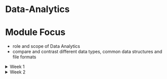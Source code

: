 # Data-Analytics
# Module Focus
  - role and scope of Data Analytics
  - compare and contrast different data types, common data structures and file formats
<details>
<summary> Week 1 </summary>
<br>
  
# The basic of Data
  ## What is Data Analytics
  - is to examine and transform raw data into actionable insights that guide inforemed decision-making processess within an orgarnisation.
  - key responsibilities and skills
    - Data Collection and Preparation - sourcing data, cleaning and organizing data
    - Data aanlysis - employing statistical methods, ML techniques to interpret data, Identify trends and patterns not obvious.
    - Data visualization - creating visual presentations of data eg. charts and dashboards to make complex information easily understandable.
    - Decision Support - make recommendations based on data-driven insights guiding besiness decisions
    - Collaboration and Communication - collaborate with other ddepartements to understand their data needs and effectively communicate complex data findings to non-technical stakeholders.
    - Continuous Learning and Adaptation - keeping up-to=date with latest trends and adapt to new analytiacl model and methods.

  TASK 
  - Data Analyst 
    - Maths and Stats
    - python and sql
    - data collection , data analysis, data visualisation
    - collaboration and communication, continuous learning and adaptation
         
  3 major piilars that allow analytics programs to thrive : Data, Storage and Computing power.

  ## The Analytics Process
  - The process is iterative rather than sequantial as you can return/revisit to any stage if theres a error in your data.
  - AI :
  - ML :
  - Deep Learning :
     
  ## Data Governance
  - is the slab of stone that supports the 3 pillars.
  - ensure that the organization has high-quality data and is able to effectively control that data.

    ### Analytics tools
    - automate data analysis, improving ability to acquire, clean, manipulate, visualize and analyze data.

# Understand Data
  ## Data Types
  - a data element is an attribute about a person, place. they describe characteristics of activities.
  - data type limits the values a data element can have.

  ## Structures data types
  - is tabular data like a spreadsheet.
  - character data types limits data entry to only valid characters.
  
  ## Unstructured
  - is any type of data that does not fit neatly into the tabular model.
  - eg. digital images, audio and video recordings
  - storing unstructured data
    - binary

  ## Categories of data
  - Quantitative (How much/many?) vs Qualitative Data (What/why?)
  - Discrete vs Countinuous Data
    - discreete represent measurements that cant be subdivided. eg. whole number
    - Countinuous can represent measure of average and have decimal 
    - Quantitative (can be both), but Qualitative is discrete
  - Categorical Data
    - Text data with known, finite number of categories
  - Dimensional Data
    - is an approach to arranging data to facilitate analysis.
   
  ## Common Structures
  ### Structured data
  - Tabular data is structured data with values stored in consistent manner and organized into rows and columns. facilitates aggregation
  - specify a unique key to identify values in a row

  ### Unstructured
  - is qualitative, describing the characteristics of an event or object.
  - eg. images, audio , video and descriptive text
  - machine data is common source of unstructured data as machines operates they create a digital footprint that data is unstructured
  - storage - key is a unique identifier and value is the data itself.

  ### Semi-Structured
  - is data that has structure and that is not tabular. eg Email
  - Every Email has structural components eg. recipient, sender, subject, date and time
  - body of email is unstructured text, while attachments can be anything type of file.

  ## Common File formats
  - facilitate data exchange and tool interoperability.
  - Text Files
  - Fixed-Width Files
  - JavaScript Object Notation
  - Extensible Markup Language (XML)
  - HyperText Markup Language (HTML)

# Data Preparation and Exploration
- Module focus
  - understand how to explore and acquire data
  - learn databases and need to classify and store or structure data
  - data manipulation techniques and how to manage data quality
  - fundamentals of stats and analysis techniques
 
  ## Databases and Data Acquisition
  - Two categories of databases
    - Relational - for storing and processing structured data
    - Nonrelational - 

  ### The Relational Model
  - The entity relationship diagram (ERD) is a visual of data modelling process, it shows the connection between related entities.
  - cardinality refers to the relationship between two entities.
  - unary relationship is when an entity has a connection with itself.
  - A binary relationship connects two entities
   
  ### Relational Databases
  - Relational databasess let you make operational system out of an ERD, Relational entities correspond to databases tables, and entity attributes correspond to table columns.
  - An associative table is both a table and a relationship
  - every row in a relational database must be unique
  - a prinmary key is one or more attributes that uniquely identify a specific row
  - a foreign key is or more columns in one table that points to corresponding columns in a related table, FK enforces referential integrity.
   
  RELATIONAL VS NON-RELATION
  - Relational - data consistency, security, ease of back up
  - Non-Relational - flexibility, high scalability, cost effective
   
  ### Non-Relational Databases
  - does not have a predefined strucure based or tabular data
  - examples
    - key-value database
      - key is globally unique across entire database
      - the data corresponding eith key can structured or ustructured
      - can scale to accomododate many simultaneous request without impacting perfomance.
    - Document
      - is similar to key-value database bbut the value is restricted to a specific structured format eg JSON
    - Column-Family
      - use an index to identify data in groups of related columns.
      - good ability to scale
    - Graph
      - specialize in exploring relationship between pieces of data.
      - each animal and person represent a node in the graph.

  ## Database Use cases
  ### Online Transactional Processing (OLTP)
  - handles daily transactions eg booking flight, or ordering online
  - balance the ability to write and read data efficiently

  ### Normalisation
  - is a process for structuring a database in a way that minimizes duplication of data.
  - First nomrmal form(!NF) is when every row in a table and every column contains a unique value
  - Second Normal Form(2NF) starts where 1NF leaves off, all nonprimary key values must depend on the entire primary key.
  - Third Normal Form(3NF) all columns must depend on only the primary key (highly normalized)

  ### Online Analytical Processing (OLAP)
  - focus on ability of organizations to analyze data.
  - OLAP and OLTP databases can use relational database but their structures are different.
  - OLTP balance transactional read and write perfomance, resulting in highly normalised design (3NF)
  - OLAP have denormalized design, this is wider tables distribution of data instead of multiple tables. more efficient for analytical queries to read large amount of data for single table.

   ### Schema Concepts
   - Tradictional systems require highly normalised databases, denormalized is for analytical systems.
   - A *Data warehouse* - is database thats aggregates data from many transactional systems for analytical purposes. (Facilitates analytics)
   - A *Data mart* is a subset of a data warehouse. DW server entire organization whereas DM focus on particular department within organization.
   - A *Data Lake* - stores raw data in its native format instead of conforming to a relational database structure.

  VIDEO
  - Database - relational database - record data (OLTP) - stored in tables , data is highly detailed, flexible
  - DW - used for analytical processing(OLAP) - databases send data to data warehouse via ETL process - data is summarized


|   DATABASE           |  DATA WAREHOUSE            |
| ------------ | ------------ |
| Transactions             | Analytics and reporting             |
| fresh and detailed data             | refreshed periodically and summarized             |
| slow when querying large amounts of data and slow down transactional processes   |  faster and dont interfere with any processes            |

  - Data lake - designed to capture raw data - made for large amounts of data
  - Star schema facilitate analytical processing, denormalized to improve read perfomance over large data,simple queries, data from OLTP into star create large data duplication so consume more space, DM use star 
  - snownflake - less denormalized,  complex query as tables grows, more complex, less storage, DW use snowflake

  ### Dimensionality
  - refers to the number of attributes a table has.
  - greater the attributes the greater higher the dimensionality.


  ## Data acquisition COncepts
  ### Integration
  - Data from transactional systems flow into data warehouses and data marts for analysis.
  - you retrieve, reshape, insert data to move data between operational and analytical environments. you can use variety of methods to transfer data efficiently and effectively.
  - one approach is Extract, Transform, and Load (ETL0
    1. Extract - extract data from source to staging area. goal is move data from relational database into a flat file
    2. Transform - goal reformat data from its transactional to data warehouse's analytical design
    3. Load - ensure data gets into the analytical system
   
  - ELT has speed advantages


  ### Data collection methods
  - Application Programming Interfaces(APIs)
  - Web services
  - Web Scrabing
  - Human in the loop
  - Surveys
  - Survey tools
  - Observation
  - Sampling

  ## Working with Data
  - to turn a database design into an operation database ready to accept data, you use Data Definition Language(DDL) components of SQL.
  - DDL lets you create, modify and delete tables
  - to generate insights, use Data Manipulation Language(DML) capabilities of SQL to insert, modify and retrieve information from databases.
  - DDL manage structure while DML manage data in the database

  ### Data Manipulation
  - 4 possible actions
    - Create new data
    - Read existing data
    - Update existing data
    - Delete existing data
  - CRUD operations

    Data Manipulation in SQL

    |  Operation     |  SQL Keyword     |  Description  |
    | -------------- |  --------------  |  --------------  |
    |  Create        |  INSERT          |  Creates new data in an existing table  |
    |  Read          |  SELECT          |  Retrieves data from an existing table  |
    |  Update        |  UPDATE          |  Changes existing data in an existing table  |
    |  Delete        |  DELETE          |  Removes existing data from an existing table  |



# Data Quality
- challenges of data quality
- data manipulation techniques
- applying data quality control

## Data Quality Challenges
- examining each data source and its own unique quality issues.

  ### Duplicate Data
  - occurs when data representing the same transaction is accidentally duplicated within a system.
  - resolve by prevent its creation and duplicate resolution process
  - source is having multiple data sources
 
  ### Redundant Data
  - is a function of intergrating multiple systems.
  - happens when same data exist in multiple places, also inaapropriate database design.
  - shared data elements
  - resolving redundant data
    - synchronization to shared data elements
    - resturcture tables
   
  ### Missing Values (Null Values)
  - impacts data quality
  - occur when you expect an attribute to contain data but nothing is there.
  - A null value is an absent of a value
  - to handle missing values, first check their existence.
 
  ### Invalid Data
  - are values outside the valid range for a given attribute.
  - violates a business rule instead of having a incorrect data type e.g for temperature -99 999 is a valid number but not a valid temperature in Earth.
 
  ### Nonparametric Data
  - is data collected from cater=gorical variables.
  - categories differ it can indicate differentiation or rank order associated eg. rank pain in a scale of 0 to 10.
 
  ### Data Outliers
  - is a value that differs significantly from other observations in a dataset.
 
  ### Specicification mismatch
  - describes the target value for a component
  - occurs when an individual components characteristics are beyond the range of acceptable values.
 
  ### Data type Validation
  - ensures that values in a dataset have a consistent data type.

  ## Data Manipulation Techbiques
  ### Recoding Data
  - is a technique to map original values for a variable into new values to facilitate analysis.
  - recoding group data into multiple categories, creating categorical variable
    - Nominal - variable with 2 or more categories with no natural order of categories eg hair color
    - Ordinal - category with an inherent rank eg T-shirt size
    - variable values fit into fixed numner of categories

  ### Derived variables
  - is a new varible resulting from a calculation on an existing variable.
  - dont have to be categorical
 
  ### Data Merge
  - uses a common variable combine multiple datasets with different structures into a single dataset.
  - improve data quality
 
  ### Data Blending
  - combines multiple sources of data into a single dataset at the reporting layer.
  - allows analyst to combine datasets in ad hoc manner without saving blended sataset in a relational database.
  - blended satasset exist only at the reporting layer
 
  ### Concatenation
  - merging of separe variables into a single variable.
 
  ### Data append
  - combines multiple data sources with the same structure, resulting in a new dataset containing all rows from the original datasets.
  - f
 
  ### Imputation
  - is a technique for dealing with missing values by replacing them with substitutes.
  - approaches to handle missing data
    - Remove missing data (Rows)
    - Replace with Zero
    - Replace with Overall average
    - Replace with Most Frequent(MODE)
    - Closest value average
   
  ### Reduction
  - is the process of shrinking an extensive dataset without begatively impacting its analytical value.
  - types
    - dimensionality reduction
      - reduction technique is dimensionality reduction which removes attributes from a dataset.
        - removing attributes reduces dataset overall size.
    - numerosity reduction
      - reduces overall volume of data. eg. using histogram
      - improve efficiency of analysis.
    - sampling
      - is a technique that selects a subset of individual records from their initial dataset.

  - Aggregation - is the summarization of raw data for analysis and control of privacy. eg finding max or min of data
  - Transposing data - is swaping rows and columns to facilitate analysis.
  - Normalization - converts data from different scales to same scale.
  - Min-Max Normalization -
  - Parsing/String Manipulation -

  ## Managing Data Quality
  ### Circumstances to check for Quality
  - every stop along data life-cycle journey can impact data quality.
 
  ### Automated Validation

  ### Data Quality Dimensions
  - consider multiple attributes of data
  - account for 6 dimensions
    - Data accuracy
    - Data completeness
    - Data consistency
    - Data Timeliness
    - Data Uniqueness
    - Data Validity
   
  ### DQ Rules and metrics
  - understandin data qualuty dimensions, consider how to measure each of them to improve overall quality
  - 

  ### Methods to validate quality
  - Reasonable Expectations
    - check where ot not data in you analytics environment meet reasonable expectations.
   
  - Data profiling
    - use statistical measures to check for data discrepancies, including values that are missing. infrequently ot too frequently occurrence anor ekimination.
   
  - Data Audits
    - use data profiling techniques that help identify data integrity and security issues
   
  - Sampling
    - use a subset of data to inform conclusions about overall data.
   
  - Cross-Validation
    - evaluates how well predictive models perfom
    - divide data into 2
      - training set - build predictive model
      - testing set - determine how accurate the prediction is
    

# Data Analytics and Reporting
- insight is a new piece of information you create from data that influence a decision.
- understand concepts of stats
- learn descriptive stat methods
- inferential stat methods
- types of analysis and key techniques

## Fundamentals of Statistics
- a population represents all the data subjects you want to analyze.
- a census is obtaining data for every element of your population.
- 

</details>

<details>
<summary> Week 2 </summary>
<br>

# Data Analytics and Reporting
## Spreadsheets
- provide intuitive way to organize data into rows and columns.

## Programming Languages
  ### R programming
  - focuses on creating analytics applications.

  ### Python
  - python data analysis library (pandas) provides a set of tools for structuring and analyzing data.

  ### Structured Query Language (SQL)
  - DDL - define structure of database
  - DML - work with data inside a database
  - DDL Commands
    - CREATE - create a new table
    - ALTER - change the structure of a table already created
    - DROP - deletes an entire table from server
  - DML commands
    - SELECT - retrieve information from database
    - INSERT - add new records(Rows) to a database
    - UPDATE - modify rows in the database
    - DELETE - delete rows from a database table

## Statistics Packages
  ### IBM SPSS
  ### Stata
  ### Minitab

## Machine Learning
  ### IBM SPSS Modeler
  ### RapidMiner

## Analytics Suites
  ### IBM Cognos
  - major components
    - Cognos connection - web-based offers access to other elements of cognos suite
    - Query Studio - provides access to data querying and basic reporting tools
    - Report studio - offers advance reporting design tools for complex reporting needs.
    - Analysis Studio - enables advanced modelling and analytics on large datasets\
    - Event studio - provides real time data monitoring and alerting
    - Metric studio - offers the ability to create scorecards
    - Cognos viewer - allows stakeholders to easily interact with data
   
  ### Microsoft Power BI
  - built on SQL server database
  - easy intergration and cost effective
  - major components
    - Power BI desktop - allows to interact with data
    - Power BI is Microsoft (SaaS) offering power BI capabilities in the cloud
    - Mobile apps - provide users of iOS, Android windows device with access to power BI capabilities
    - Power BI report builder - allows developers to create paginated reports
    - Power BI report Server - offers organizations the ability to host their own Power BI environment
   
  ### MicroStrategy
  ### Domo
  ### Datorama
  ### AWS QuickSight
  ### Tableau
  ### Qlik
  ### BusinessOjects

# Data Visualization
## Understanding Business Requirements
- A report is a static electronic or physical document that reflects information at a given point in time.
- Dashboard is an alternative visualization that encourages people to explore data dynamically.
- when developing a report or dashboard understand the auidence and their needs
- after that identify data sources that satisfy their requirments
- pull approach - publish a report to known location eg web page
- push approach - report is automatically sent to appropriate people
- blended approach - (Store the report centrally) inform people that the report is available while maintaining central control of the report itself.

## Inderstanding Report Design Elements
- design principles (5 C's ) of creating visualization
  - Control - how you focus the attention of your auidence
  - Correctness - information mast be accurate with no spelling mistakes
  - Clarity - select right visualization tool for communicating your message and easy to interpret and read
  - Consistency - use same design , documentation elements thoughout
  - Concentration - use visuals to focus auidence attention on rekevant information without overwhelming details.
 
## Report Cover Page
- have a concise title that describes the contents of the report
- communicate a significant insight from the report

## Executive Summary
- provide overview of reports contents
## Design Elements
- color schemes - limited selection of colors use when creating a report / dashboard.
- page layout - determines the arrangement of its component parts.
- font size - 
- style
- charts
- corporate standards
  
## Dashboard Development Methods
- Dashboards are dynamic tools that helps people explore data to inform their decision-making.

  ### Consumer Types
  ### Data Source Considerations
  - static data is data thar refreshes at some regular interval. a design pattern is for operational databases to update a data warehousee everynight.
  - Continuous data (live data) - comes directly from an operational databse that people use to perfom their daily duties. operational database provides live data feed to the dashboard.
 
  ### Data Type Coonsiderations
  - dashboards differs from report as dashboard use software as the delivery mechanism.
  - When creating a dashboard, you use qualitative data to create dimensions.
  - A dimension is attribute used to divide data into categories.
  - a measure is a numeric, quantitative value that a dashboard user is curious about.
  ### Development Process
  - after identify data sources that power your dashboard, develop the dashboard
  - use wireframes - is blueprint for an application that defines the basic design and functions of a dashboard.
  - use mock-up - extends a wireframe by provideing details about visual elements of the dashboard. goal is give a perspective as to the dashboards final user interface.
 
  ### Delivery Considerations
  ### Operational Considerations
  - As you build a dashboard,clearly define the access permissions.
  - Access permissions define the data that a given person can access. 

## Exploring Visualization Types
  ### Charts
  - methods for visualizing both qualitative and quantitative data.
    - Line chart
    - pie chart - presents categorical, or discrete, data as individual slices of the pie.
    - bar chart - presents categorical data.
    - stacked chart -  starts with a bar chart and extends it by incorporating proportional segments on each bar for categorical data.
    - scatter chart -
    - bubble chart -
  - histograms are particularly well suited to illustrating frequency and centrality.
    - is a chart that shows a frequency distribution for numeric data.
  - maps
    - geofraphic maps -
    - heat -
    - tree -
  - warefall - displays the cumulative effect of numeric values over time.
  - infographic -
  - word cloud -  is a visualization that uses shape to signify the importance of words. and eliminate common words and conjunctions.

## Comparing Report  Types
  ### Static and Dynamic
  - static reports pull data from various data sources to reflect data at a specific point in time.
  - Dynamic report give real-time access to information.

  ### Ad hoc
  - Ad hoc reports / one-time use existing data to meet a unique need at a specific point in time.

  ### Self-Service (On-Demand)
  ### Recurring Reports
  - provide summary information on a regularly scheduled basis. get delivered to their audience immediately after creation.
    - Compliance report - detail how your organization meet its compliance obligations.
    - financial compliance
    - safety compliance
    - risk compliance
   
  ### Tactical and Research
  - tactical reports - provides information to onform an organization short term decisions
  - researcg report helps an organisation make strategic decisions

</details>
